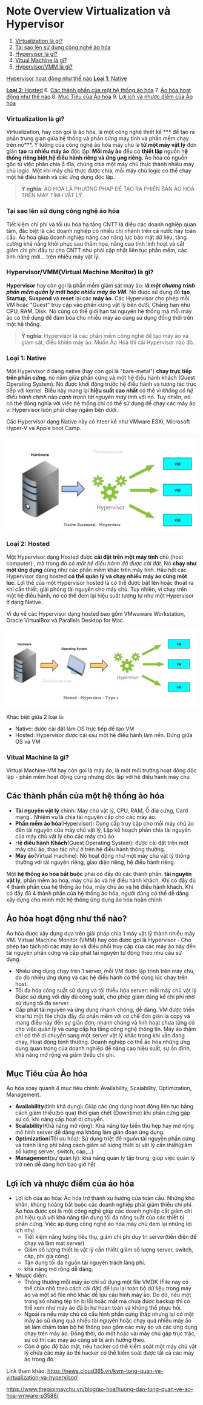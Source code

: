 # Note Overview Virtualization và Hypervisor

1. [Virtualization là gì?](#1)
2. [Tại sao lên sử dụng công nghệ ảo hóa](#whyuse)
3. [Hypervisor là gì?](#Hypervisor)
4. [Vitual Machine là gì?](#Machine)
5. [Hypervisor/VMM là gì?](#Hypervisor)

[Hypervisor hoạt động như thế nào](Hypervisor-active.md)
 [**Loại 1**: Native](#Native)

 [**Loại 2**: Hosted](#Hosted)
6. [Các thành phần của một hệ thống ảo hóa](#element)
7. [Ảo hóa hoạt động như thế nào](#active)
8. [Mục Tiêu của Ảo hóa](#target)
9. [Lợi ích và nhược điểm của Ảo hóa](#loiich)

<a name="Virtualization"></a>

### Virtualization là gì?
Virtualization, hay còn gọi là ảo hóa, là một công nghệ thiết kế *** để tạo ra phần trung gian giữa hệ thống và phần cứng máy tính và phần mềm chạy trên nó***. Ý tưởng của công nghệ ảo hóa máy chủ là **từ một máy vật lý** đơn giản **tạo** ra **nhiều máy ảo** độc lập. **Mỗi máy ảo** đều có **thiết lập** nguồn h**ệ thống riêng biệt**,**hệ điều hành riêng và ứng ụng riêng**. Ảo hóa có nguồn gốc từ việc phân chia ổ đĩa, chúng chia một máy chủ thực thành nhiều máy chủ logic. Một khi máy chủ thực được chia, mỗi máy chủ logic có thể chạy một hệ điều hành và các ứng dụng độc lập.

>**Ý nghĩa**: ẢO HÓA LÀ PHƯƠNG PHÁP ĐỂ TẠO RA PHIÊN BẢN ẢO HÓA TRÊN MÁY TÍNH VẬT LÝ.

<a name="whyuse"></a>
### Tại sao lên sử dụng công nghệ ảo hóa

Tiết kiệm chi phí và tối ưu hóa hạ tầng CNTT là điều các doanh nghiệp quan tâm, đặc biệt là các doanh nghiệp có nhiều chi nhánh trên cả nước hay toàn cầu. Ảo hóa giúp doanh nghiệp nâng cao năng lực bảo mật dữ liệu, tăng cường khả năng khôi phục sau thảm họa, nâng cao tính linh hoạt và cắt giảm chi phí đầu tư cho CNTT như phải cập nhật liên tục phần mềm, các tính năng mới... trên nhiều máy vật lý.

<a name="Hypervisor"></a>
### Hypervisor/VMM(Virtual Machine Monitor) là gì?

**Hypervisor** hay còn gọi là phần mềm giám sát máy ảo: l***à một chương trình phần mềm quản lý môt hoặc nhiều máy ảo VM***. Nó được sử dụng để **tạo**, **Startup**, **Suspend** và **reset** lại các **máy ảo**. Các Hypervisor cho phép mỗi VM hoặc "Guest" truy cập vào phần cứng vật lý bên dưới, Chẳng hạn như CPU, RAM, Disk. Nó cũng có thể giới hạn tài nguyên hệ thống mà mỗi máy ảo có thể dụng để đảm bỏa  cho nhiều máy ảo cùng sử dụng đồng thời trên một hệ thống.
>**Ý nghĩa**: Hypervisor là các phần mềm công nghệ để tạo máy ảo và giám sát, điều khiển máy ảo. Muốn Ảo Hóa thì cài Hypervisor nào đó.

<a name="Native"></a>
### Loại 1: **Native**

Một Hypervisor ở dạng native (hay còn gọi là "bare-metal") **chạy trực tiếp trên phần cứng**. nó nằm giữa phần cứng và một hệ điều hành khách (Guest Operating System). Nó được khởi động trước hệ điều hành và tương tác trực tiếp với kernel. Điều này mang lại **hiệu suất cao nhất** có thể vì *không có hệ điều hành chính* nào *cạnh tranh tài nguyên máy tính* với nó. Tuy nhiên, nó có thể đồng nghĩa với việc hệ thống chỉ có thể sử dụng để chạy các máy ảo vì Hypervisor luôn phải chạy ngầm bên dưới.

Các Hypervisor dạng Native này có hteer kể như VMware ESXi, Microsoft Hyper-V và Apple boot Camp.

![huydv](../image/Screenshot_1.png)


<a name="Hosted"></a>
### Loại 2: **Hosted**

Một Hypervisor dạng Hosted được **cài đặt trên một máy tính** chủ (host computer)
, mà trong đó *có một hệ điều hành đã được cài đặt*. Nó **chạy như một ứng dụng** cũng như các phần mềm khác trên máy tính. Hầu hết các Hypervisor dạng hosted **có thể quản lý và chạy nhiều máy ảo cùng một lúc**. Lợi thế của một Hypervisor hosted là có thể được bật lên hoặc thoát ra khi cần thiết, giải phóng tài nguyên cho máy chủ. Tuy nhiên, vì chạy trên một hệ điều hành, nó có thể đem lại hiệu suất tương tự như một Hypervisor ở dạng Native.

Ví dụ về các Hypervisor dạng hosted bao gồm VMwaware Workstation, Oracle VirtualBox và Parallels Desktop for Mac.

![huydv](../image/Screenshot_2.png)


Khác biệt giữa 2 loại là:
* Native: được cài đặt làm OS trực tiếp để tạo VM
* Hosted: Hypervisor được cài sau một hệ điều hành làm nền. Đứng giữa OS và VM

<a name="Machine"></a>
### Vitual Machine là gì?
Virtual Machine-VM hay còn gọi là máy ảo, là một môi trường hoạt động độc lập - phần mềm hoạt động cùng nhưng độc lập với hệ điều hành máy chủ

<a name="element"></a>
## Các thành phần của một hệ thống ảo hóa

* **Tài nguyên vật lý** chính: Máy chủ vật lý, CPU, RAM, Ổ đĩa cứng, Card mạng.. Nhiệm vụ là chia tài nguyên cấp cho các máy ảo.
* **Phần mềm ảo hóa**(Hypervisor): Cung cấp truy cập cho mỗi máy chủ ảo đến tài nguyên của máy chủ vật lý, Lập kế hoạch phân chia tài nguyên của máy chủ vật lý cho các máy chủ ảo.
* H**ệ điều hành Khách**(Guest Operating System): được cài đặt trên một máy chủ ảo, thao tác như ở trên hệ điều hành thông thường.
* **Máy ảo**(Virtual machine): Nó hoạt động như một máy chủ vật lý thông thường với tài nguyên riêng, giao diện riêng, hệ điều hành riêng.

Một **hệ thống ảo hóa bắt buộc** phải có đầy đủ các thành phần: **tài nguyên vật lý**, phần mềm ảo hóa, máy chủ ảo và hệ điều hành khách. Khi có đầy đủ 4 thành phần của hệ thống ảo hóa, máy chủ ảo và hệ điều hành khách. Khi có đầy đủ 4 thành phần của hệ thống ảo hóa, người dùng có thể dễ dàng xây dựng cho mình một hệ thống ứng dụng ảo hóa hoàn chỉnh

<a name="active"></a>
## Ảo hóa hoạt động như thế nào?

Ảo hóa được xây dựng dựa trên giải pháp chia 1 máy vật lý thành nhiều máy VM. Virtual Machine Monitor (VMM) hay còn được gọi là Hypervisor -  Cho phép tạo tách rời các máy ảo và điều phối truy cập của các máy ảo này đến tài nguyên phần cứng và cấp phát tài nguyên tự động theo nhu cầu sử dụng.
* Nhiều ứng dụng chạy trên 1 server, mỗi VM được lập trình trên máy chủ, do đó nhiều ứng dụng và các hệ điều hành có thể cùng lúc chạy trên host.
* Tối đa hóa công suất sử dụng và tối thiểu hóa server: mỗi máy chủ vật lý Được sử dụng với đầy đủ công suất, cho phép giảm đáng kể chi phí nhờ sử dụng tối đa server.
* Cấp phát tài nguyên và ứng dụng nhanh chóng, dễ dàng. VM được triển khai từ một file chứa đầy đủ phần mềm với cơ chế đơn giản là copy và mang điều này đến sự giản đơn, nhanh chóng và linh hoạt chưa từng có cho việc quản lý và cung cấp hạ tầng công nghệ thông tin. Máy ảo thậm chí có thể di chuyển sang một server vật lý khác trong khi vẫn đang chạy, Hoạt động bình thường. Doanh nghiệp có thể ảo hóa những ứng dụng quan trọng của doanh nghiệp để nâng cao hiệu suất, sự ổn định, khả năng mở rộng và giảm thiểu chi phí.

<a name="target"></a>
## Mục Tiêu của Ảo hóa
Ảo hóa xoay quanh 4 mục tiêu chính: Availability, Scalability, Optimization, Management.

* **Availability**(tính khả dụng): Giúp các ứng dụng hoạt động liên tục bằng cách giảm thiểu(bỏ qua) thời gian chết (Downtime) khi phần cứng gặp sự cố, khi nâng cấp hoạt di chuyển.
* **Scalability**(Khả năng mở rộng): Khả năng tùy biến thu hẹp hay mở rộng mô hình server dễ dàng mà không làm gián đoạn ứng dụng.
* **Optimization**(Tối ưu hóa): Sử dụng triệt để nguồn tài nguyên phần cứng và tránh lãng phí bằng cách giảm số lượng thiết bị vật lý cần thiết(giảm số lượng server, switch, cáp,...)
* **Management**(sự quản lý): khả năng quản lý tập trung, giúp việc quản lý trở nên dễ dàng hơn bao giờ hết

<a name="loiich"></a>
## Lợi ích và nhược điểm của ảo hóa

* Lợi ích của ảo hóa: Ảo hóa trở thành xu hướng của toàn cầu. Những khó khăn, khủng hoảng bắt buộc các doanh nghiệp phải giảm thiểu chi phí. Ảo hóa được coi là một công nghệ giúp các doanh nghiệp cắt giảm chi phí hiệu quả với khả năng tận dụng tối đa năng suất của các thiết bị phần cứng. Việc áp dụng công nghệ ảo hóa máy chủ đem lại những lợi ích như:
    * Tiết kiệm năng lượng tiêu thụ, giảm chi phí duy trì server(tiền điện để chạy và làm mát server)
    * Giảm số lượng thiết bị vật lý cần thiết( giảm số lượng server, switch, cáp, phí gia công)
    * Tận dụng tối đa nguồn tài nguyên trách lãng phí.
    * khả năng mở rộng dễ dàng.
* Nhược điểm:
    * Thông thường mỗi máy ảo chỉ sử dụng một file VMDK (File này có thể chia nhỏ theo cách cài đặt) để lưu lại toàn bộ dữ liệu trong máy ảo và một số file nhỏ khác để lưu cấu hình máy ảo. Do đó, nếu một trong số những tệp tin bị lỗi hoặc mất mà chưa được backup thì có thể xem như máy ảo đã bị hư hoàn toàn và không thể phục hồi.
    * Ngoài ra  nếu máy chủ có cấu hình phần cứng thấp nhưng lại có một máy ảo sử dụng quá nhiều tài nguyên hoặc chạy quá nhiều máy ảo sẽ làm chậm toàn bộ hệ thống bao gồm các máy ảo và các ứng dụng chạy trên máy ảo. Đồng thời, do một hoặc vài máy chủ gặp trục trặc, sự cố thì các máy ảo cũng sẽ bị ảnh hưởng theo.
    * Còn ở góc độ bảo mật, nếu hacker có thể kiểm soát một máy chủ vật lý chứa các máy ảo thì hacker có thể kiểm soát được tất cả các máy ảo trong đó.




Link tham khảo:
https://news.cloud365.vn/kvm-tong-quan-ve-virtualization-va-hypervisor/

https://www.thegioimaychu.vn/blog/ao-hoa/huong-dan-tong-quan-ve-ao-hoa-vmware-p3588/
